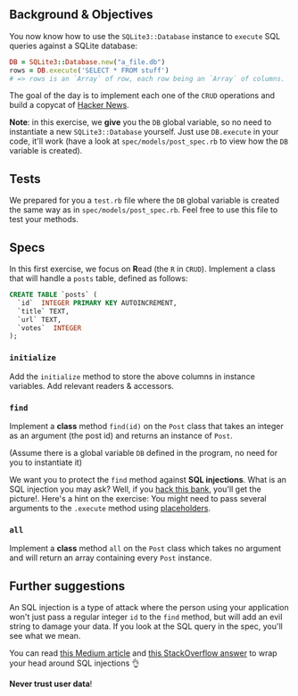 ## Background & Objectives

You now know how to use the `SQLite3::Database` instance to `execute` SQL queries
against a SQLite database:

```ruby
DB = SQLite3::Database.new("a_file.db")
rows = DB.execute('SELECT * FROM stuff')
# => rows is an `Array` of row, each row being an `Array` of columns.
```

The goal of the day is to implement each one of the `CRUD` operations and build a copycat of
[Hacker News](https://news.ycombinator.com).

**Note**: in this exercise, we **give** you the `DB` global variable, so
no need to instantiate a new `SQLite3::Database` yourself. Just use `DB.execute` in
your code, it'll work (have a look at `spec/models/post_spec.rb` to view how
the `DB` variable is created).

## Tests
We prepared for you a `test.rb` file where the `DB` global variable is created the same way
as in `spec/models/post_spec.rb`. Feel free to use this file to test your methods.

## Specs

In this first exercise, we focus on **R**ead (the `R` in `CRUD`).
Implement a class that will handle a `posts` table, defined as follows:

```sql
CREATE TABLE `posts` (
  `id`  INTEGER PRIMARY KEY AUTOINCREMENT,
  `title` TEXT,
  `url` TEXT,
  `votes`  INTEGER
);
```

### `initialize`

Add the `initialize` method to store the above columns in instance variables. Add relevant readers & accessors.

### `find`

Implement a **class** method `find(id)` on the `Post` class that takes
an integer as an argument (the post id) and returns an instance
of `Post`.

(Assume there is a global variable `DB` defined in the program, no need for
you to instantiate it)

We want you to protect the `find` method against **SQL injections**. What is an SQL injection you may ask? Well, if you [hack this bank](https://www.hacksplaining.com/exercises/sql-injection#/start), you'll get the picture!.
Here's a hint on the exercise: You might need to pass several arguments to the `.execute` method using [placeholders](http://ruby.bastardsbook.com/chapters/sql/#placeholders-sqlite-gem).

### `all`

Implement a **class** method `all` on the `Post` class which takes
no argument and will return an array containing every `Post` instance.

## Further suggestions

An SQL injection is a type of attack where the person using your application won't just pass a regular integer `id`
to the `find` method, but will add an evil string to damage your data. If you look at the SQL query in the spec, you'll see what we mean.

You can read [this Medium article](https://medium.com/@yelstin.fernandes/how-to-add-items-to-a-database-table-using-ruby-sqlite3-74dcd8f931f9) and [this StackOverflow answer](https://stackoverflow.com/questions/13462112/inserting-ruby-string-into-sqlite#answer-13462218) to wrap your head around SQL injections 👌

**Never trust user data**!
